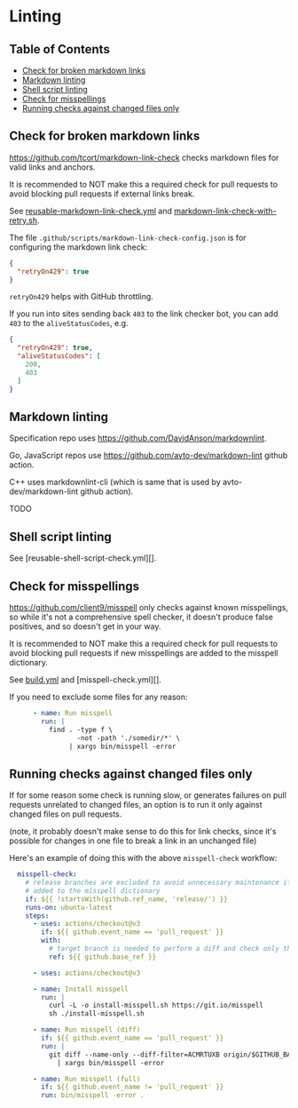 # Linting

## Table of Contents

- [Check for broken markdown links](#check-for-broken-markdown-links)
- [Markdown linting](#markdown-linting)
- [Shell script linting](#shell-script-linting)
- [Check for misspellings](#check-for-misspellings)
- [Running checks against changed files only](#running-checks-against-changed-files-only)

## Check for broken markdown links

https://github.com/tcort/markdown-link-check checks markdown files for valid links and anchors.

It is recommended to NOT make this a required check for pull requests to avoid blocking pull
requests if external links break.

See [reusable-markdown-link-check.yml][] and [markdown-link-check-with-retry.sh][].

[reusable-markdown-link-check.yml]: ../.github/workflows/reusable-markdown-link-check.yml
[markdown-link-check-with-retry.sh]: ../.github/scripts/markdown-link-check-with-retry.sh

The file `.github/scripts/markdown-link-check-config.json` is for configuring the markdown link check:

```json
{
  "retryOn429": true
}
```

`retryOn429` helps with GitHub throttling.

If you run into sites sending back `403` to the link checker bot, you can add `403` to the `aliveStatusCodes`, e.g.

```json
{
  "retryOn429": true,
  "aliveStatusCodes": [
    200,
    403
  ]
}
```

## Markdown linting

Specification repo uses https://github.com/DavidAnson/markdownlint.

Go, JavaScript repos use https://github.com/avto-dev/markdown-lint github action.

C++ uses markdownlint-cli (which is same that is used by avto-dev/markdown-lint github action).

TODO

## Shell script linting

See [reusable-shell-script-check.yml][].

## Check for misspellings

https://github.com/client9/misspell only checks against known misspellings,
so while it's not a comprehensive spell checker, it doesn't produce false positives,
and so doesn't get in your way.

It is recommended to NOT make this a required check for pull requests to avoid blocking pull
requests if new misspellings are added to the misspell dictionary.

See [build.yml][] and [misspell-check.yml][].

[build.yml]: ../.github/workflows/build.yml
[reusable-misspell-check.yml]: ../.github/workflows/reusable-misspell-check.yml

If you need to exclude some files for any reason:

```yaml
      - name: Run misspell
        run: |
          find . -type f \
                 -not -path './somedir/*' \
               | xargs bin/misspell -error

```

## Running checks against changed files only

If for some reason some check is running slow, or generates failures on pull requests unrelated to changed files,
an option is to run it only against changed files on pull requests.

(note, it probably doesn't make sense to do this for link checks, since it's possible for changes in one file
to break a link in an unchanged file)

Here's an example of doing this with the above `misspell-check` workflow:

```yaml
  misspell-check:
    # release branches are excluded to avoid unnecessary maintenance if new misspellings are
    # added to the misspell dictionary
    if: ${{ !startsWith(github.ref_name, 'release/') }}
    runs-on: ubuntu-latest
    steps:
      - uses: actions/checkout@v3
        if: ${{ github.event_name == 'pull_request' }}
        with:
          # target branch is needed to perform a diff and check only the changed files
          ref: ${{ github.base_ref }}

      - uses: actions/checkout@v3

      - name: Install misspell
        run: |
          curl -L -o install-misspell.sh https://git.io/misspell
          sh ./install-misspell.sh

      - name: Run misspell (diff)
        if: ${{ github.event_name == 'pull_request' }}
        run: |
          git diff --name-only --diff-filter=ACMRTUXB origin/$GITHUB_BASE_REF \
            | xargs bin/misspell -error

      - name: Run misspell (full)
        if: ${{ github.event_name != 'pull_request' }}
        run: bin/misspell -error .
```
